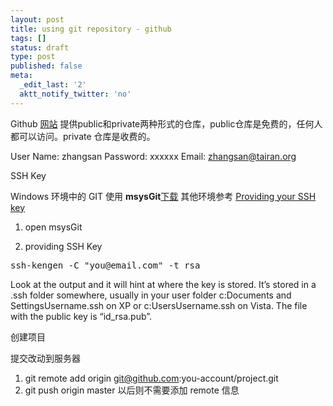 ```yaml
---
layout: post
title: using git repository - github
tags: []
status: draft
type: post
published: false
meta:
  _edit_last: '2'
  aktt_notify_twitter: 'no'
---
```

Github <a href="http://github.com" target="_blank">网站</a> 提供public和private两种形式的仓库，public仓库是免费的，任何人都可以访问。private 仓库是收费的。

User Name: zhangsan
Password:  xxxxxx
Email:        zhangsan@tairan.org

SSH Key

Windows 环境中的 GIT 使用 <strong>msysGit</strong><a href="http://code.google.com/p/msysgit/downloads/list" target="_blank">下载</a> 其他环境参考 <a href="http://github.com/guides/providing-your-ssh-key" target="_blank">Providing your SSH key</a>

1. open msysGit

2. providing SSH Key
<pre lang="bash">
ssh-kengen -C "you@email.com" -t rsa
</pre>

Look at the output and it will hint at where the key is stored. It’s stored in a .ssh folder somewhere, usually in your user folder c:Documents and SettingsUsername.ssh on XP or c:UsersUsername.ssh on Vista. The file with the public key is “id_rsa.pub”.

创建项目

提交改动到服务器
1. git remote add origin git@github.com:you-account/project.git
2. git push origin master
以后则不需要添加 remote 信息

